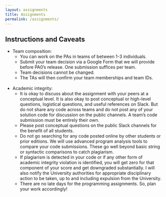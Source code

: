 ```yaml
---
layout: assignments
title: Assignments
permalink: /assignments/
---
```


## Instructions and Caveats

- Team composition:
    - You can work on the PAs in teams of between 1-3 individuals.
    - Submit your team decision via a Google Form that we will provide before PA0’s release. One submission suffices per team.
    - Team decisions cannot be changed.
    - The TAs will then confirm your team memberships and team IDs.
</br></br>
- Academic integrity:
    - It is okay to discuss about the assignment with your peers at a conceptual level. It is also okay to post conceptual or high-level questions, logistical questions, and useful references on Slack. But do not share any code across teams and do not post any of your solution code for discussion on the public channels. A team’s code submission must be entirely their own.
    - Please post conceptual questions on the public Slack channels for the benefit of all students.
    - Do not go searching for any code posted online by other students or prior editions. We will use advanced program analysis tools to compare your code submissions. These go well beyond basic string or syntactic comparisons to catch plagiarism.
    - If plagiarism is detected in your code or if any other form of academic integrity violation is identified, you will get zero for that component of your score and get downgraded substantially. I will also notify the University authorities for appropriate disciplinary action to be taken, up to and including expulsion from the University.
    - There are no late days for the programming assignments. So, plan your work accordingly!
